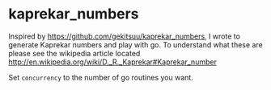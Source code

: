 # kaprekar_numbers

Inspired by https://github.com/gekitsuu/kaprekar_numbers, I wrote to generate Kaprekar numbers and play with go. To understand what these are please see the wikipedia article located http://en.wikipedia.org/wiki/D._R._Kaprekar#Kaprekar_number

Set `concurrency` to the number of go routines you want.
